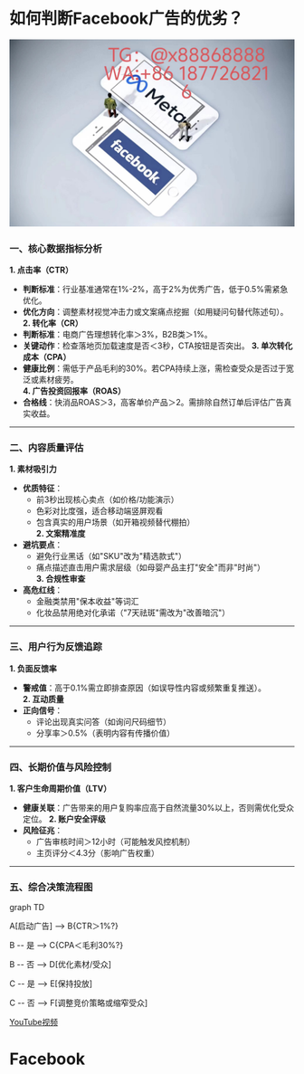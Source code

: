 # 如何判断Facebook广告的优劣？
![替代文字](93a3c1560684534eb17a3aac0182183.jpg)
### 一、核心数据指标分析  
**1. 点击率（CTR）**  
- **判断标准**：行业基准通常在1%-2%，高于2%为优秀广告，低于0.5%需紧急优化。  
- **优化方向**：调整素材视觉冲击力或文案痛点挖掘（如用疑问句替代陈述句）。
**2. 转化率（CR）**  
- **判断标准**：电商广告理想转化率＞3%，B2B类＞1%。  
- **关键动作**：检查落地页加载速度是否＜3秒，CTA按钮是否突出。
**3. 单次转化成本（CPA）**  
- **健康比例**：需低于产品毛利的30%。若CPA持续上涨，需检查受众是否过于宽泛或素材疲劳。  
**4. 广告投资回报率（ROAS）**  
- **合格线**：快消品ROAS＞3，高客单价产品＞2。需排除自然订单后评估广告真实收益。
---
### 二、内容质量评估  
**1. 素材吸引力**  
- **优质特征**：  
  - 前3秒出现核心卖点（如价格/功能演示）  
  - 色彩对比度强，适合移动端竖屏观看  
  - 包含真实的用户场景（如开箱视频替代棚拍）  
**2. 文案精准度**  
- **避坑要点**：  
  - 避免行业黑话（如"SKU"改为"精选款式"）  
  - 痛点描述直击用户需求层级（如母婴产品主打"安全"而非"时尚"）  
**3. 合规性审查**  
- **高危红线**：  
  - 金融类禁用"保本收益"等词汇  
  - 化妆品禁用绝对化承诺（"7天祛斑"需改为"改善暗沉"）  
---
### 三、用户行为反馈追踪  
**1. 负面反馈率**  
- **警戒值**：高于0.1%需立即排查原因（如误导性内容或频繁重复推送）。  
**2. 互动质量**  
- **正向信号**：  
  - 评论出现真实问答（如询问尺码细节）  
  - 分享率＞0.5%（表明内容有传播价值）  
---
### 四、长期价值与风险控制  
**1. 客户生命周期价值（LTV）**  
- **健康关联**：广告带来的用户复购率应高于自然流量30%以上，否则需优化受众定位。
**2. 账户安全评级**  
- **风险征兆**：  
  - 广告审核时间＞12小时（可能触发风控机制）  
  - 主页评分＜4.3分（影响广告权重）
---
### 五、综合决策流程图  

graph TD

  A[启动广告] --> B{CTR＞1%?}
  
  B -- 是 --> C{CPA＜毛利30%?}
  
  B -- 否 --> D[优化素材/受众]
  
  C -- 是 --> E[保持投放]
  
  C -- 否 --> F[调整竞价策略或缩窄受众]

  [YouTube视频](https://youtube.com/shorts/4s_QRZpD-Xg?feature=share)
# Facebook
